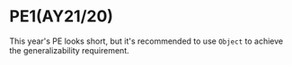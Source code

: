 # PE1(AY21/20)

This year's PE looks short, but it's recommended to use `Object` to achieve the generalizability requirement.
